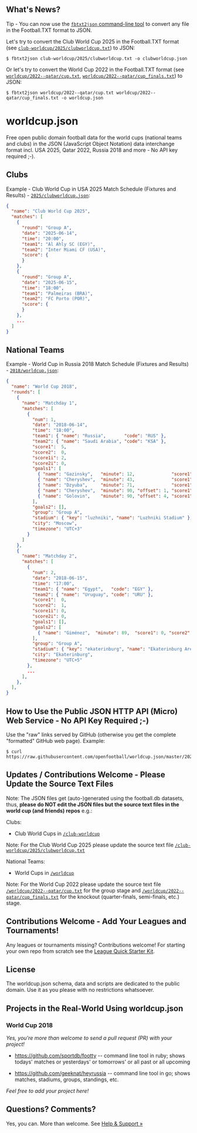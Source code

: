 ## What's News?

Tip - You can now use the [`fbtxt2json` command-line tool](https://github.com/sportdb/footty/tree/master/fbtxt2json) to convert any file in the Football.TXT format to JSON. 

Let's try to convert the Club World Cup 2025
in the Football.TXT format (see [`club-worldcup/2025/clubworldcup.txt`](https://github.com/openfootball/club-worldcup/blob/master/2025/clubworldcup.txt)) to JSON:

```
$ fbtxt2json club-worldcup/2025/clubworldcup.txt -o clubworldcup.json
```

Or let's try to convert the World Cup 2022
in the Football.TXT format (see [`worldcup/2022--qatar/cup.txt`](https://github.com/openfootball/worldcup/blob/master/2022--qatar/cup.txt), [`worldcup/2022--qatar/cup_finals.txt`](https://github.com/openfootball/worldcup/blob/master/2022--qatar/cup_finals.txt)) to JSON:

```
$ fbtxt2json worldcup/2022--qatar/cup.txt worldcup/2022--qatar/cup_finals.txt -o worldcup.json
```


# worldcup.json 

Free open public domain football data for the world cups (national teams and clubs) in the JSON
(JavaScript Object Notation)
data interchange format
incl. USA 2025, Qatar 2022, Russia 2018 and more - No API key required ;-).


## Clubs

Example - Club World Cup in USA 2025 Match Schedule (Fixtures and Results) - [`2025/clubworldcup.json`](https://raw.githubusercontent.com/openfootball/worldcup.json/master/2025/clubworldcup.json):

``` json
{
  "name": "Club World Cup 2025",
  "matches": [
    {
      "round": "Group A",
      "date": "2025-06-14",
      "time": "20:00",
      "team1": "Al Ahly SC (EGY)",
      "team2": "Inter Miami CF (USA)",
      "score": {
      }
    },
    {
      "round": "Group A",
      "date": "2025-06-15",
      "time": "18:00",
      "team1": "Palmeiras (BRA)",
      "team2": "FC Porto (POR)",
      "score": {
      }
    },
    ...
  ]
}
```


## National Teams

Example - World Cup in Russia 2018 Match Schedule (Fixtures and Results) - [`2018/worldcup.json`](https://raw.githubusercontent.com/openfootball/worldcup.json/master/2018/worldcup.json):

``` json
{
  "name": "World Cup 2018",
  "rounds": [
    {
      "name": "Matchday 1",
      "matches": [
        {
          "num": 1,
          "date": "2018-06-14",
          "time": "18:00",
          "team1": { "name": "Russia",       "code": "RUS" },
          "team2": { "name": "Saudi Arabia", "code": "KSA" },
          "score1":  5,
          "score2":  0,
          "score1i": 2,
          "score2i": 0,
          "goals1": [
            { "name": "Gazinsky",   "minute": 12,              "score1": 1, "score2": 0 },
            { "name": "Cheryshev",  "minute": 43,              "score1": 2, "score2": 0 },
            { "name": "Dzyuba",     "minute": 71,              "score1": 3, "score2": 0 },
            { "name": "Cheryshev",  "minute": 90, "offset": 1, "score1": 4, "score2": 0 },
            { "name": "Golovin",    "minute": 90, "offset": 4, "score1": 5, "score2": 0 }
          ],
          "goals2": [],
          "group": "Group A",
          "stadium": { "key": "luzhniki", "name": "Luzhniki Stadium" },
          "city": "Moscow",
          "timezone": "UTC+3"
        }
      ]
    },
    {
      "name": "Matchday 2",
      "matches": [
        {
          "num": 2,
          "date": "2018-06-15",
          "time": "17:00",
          "team1": { "name": "Egypt",   "code": "EGY" },
          "team2": { "name": "Uruguay", "code": "URU" },
          "score1":  0,
          "score2":  1,
          "score1i": 0,
          "score2i": 0,
          "goals1": [],
          "goals2": [
            { "name": "Giménez",  "minute": 89,  "score1": 0, "score2": 1 }
          ],
          "group": "Group A",
          "stadium": { "key": "ekaterinburg", "name": "Ekaterinburg Arena" },
          "city": "Ekaterinburg",
          "timezone": "UTC+5"
        },
        ...
      ],
    },
  ],
}
```


## How to Use the Public JSON HTTP API (Micro) Web Service - No API Key Required ;-)

Use the "raw" links served by GitHub (otherwise you get the complete "formatted" GitHub web page).
Example:

```
$ curl https://raw.githubusercontent.com/openfootball/worldcup.json/master/2025/clubworldcup.json
```


## Updates / Contributions Welcome - Please Update the Source Text Files

Note: The JSON files get (auto-)generated using the football.db datasets, thus, **please do NOT
edit the JSON files but the source text files in the world cup (and friends) repos** e.g.:

Clubs:
- Club World Cups in [`/club-worldcup`](https://github.com/openfootball/club-worldcup)

Note: For the Club World Cup 2025 please update the source text file
[`/club-worldcup/2025/clubworldcup.txt`](https://github.com/openfootball/club-worldcup/blob/master/2025/clubworldcup.txt) 


National Teams:
- World Cups in [`/worldcup`](https://github.com/openfootball/worldcup)
<!--
- National Teams in [`/national-teams`](https://github.com/openfootball/national-teams)
- Stadiums in [`/stadiums`](https://github.com/openfootball/stadiums)
- and so on
-->

Note: For the World Cup 2022 please update the source text file
[`/worldcup/2022--qatar/cup.txt`](https://github.com/openfootball/worldcup/blob/master/2022--qatar/cup.txt) for the group stage and
[`/worldcup/2022--qatar/cup_finals.txt`](https://github.com/openfootball/worldcup/blob/master/2022--qatar/cup_finals.txt) for the knockout (quarter-finals, semi-finals, etc.) stage.



<!--
## Automate, Automate, Automate

If all works (almost) daily updates get pushed by yorobot.
See the [`yorobot/football.db`](https://github.com/yorobot/football.db) build scripts for
the (auto-)update machinery.

  add how to generate your own json files from the source datasets or something?

-->

## Contributions Welcome - Add Your Leagues and Tournaments!

Any leagues or tournaments missing? Contributions welcome!
For starting your own repo from scratch see the [League Quick Starter Kit](https://github.com/openfootball/your-league-starter).



## License

The worldcup.json schema, data and scripts are dedicated to the public domain. Use it as you please with no restrictions whatsoever.




## Projects in the Real-World Using worldcup.json

### World Cup 2018

_Yes, you're more than welcome to send a pull request (PR) with your project!_

* https://github.com/sportdb/footty -- command line tool in ruby; shows todays' matches or yesterdays' or tomorrows' or all past or all upcoming

* https://github.com/geeknat/heyrussia -- command line tool in go; shows matches, stadiums, groups, standings, etc.


_Feel free to add your project here!_

## Questions? Comments?

Yes, you can. More than welcome.
See [Help & Support »](https://github.com/openfootball/help)
